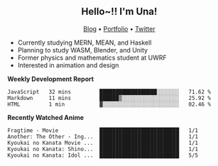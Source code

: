 <h2 align="center">
  Hello~!! I'm Una!
</h2>

<p align="center">
  <a href="https://anarchy.website/">Blog</a> &bull;
  <a href="https://una-ada.github.io/">Portfolio</a> &bull;
  <a href="https://twitter.com/unaxiii">Twitter</a>
</p>

- Currently studying MERN, MEAN, and Haskell
- Planning to study WASM, Blender, and Unity
- Former physics and mathematics student at UWRF
- Interested in animation and design

**Weekly Development Report**

<!--START_SECTION:waka-->
```text
JavaScript   32 mins         ██████████████████░░░░░░░   71.62 % 
Markdown     11 mins         ██████▒░░░░░░░░░░░░░░░░░░   25.92 % 
HTML         1 min           ▓░░░░░░░░░░░░░░░░░░░░░░░░   02.46 % 
```
<!--END_SECTION:waka-->

**Recently Watched Anime**

<!-- RECENT-ANIME:START -->

    Fragtime - Movie             █████████████████████████   1/1
    Another: The Other - Ing...  █████████████████████████   1/1
    Kyoukai no Kanata Movie ...  █████████████████████████   1/1
    Kyoukai no Kanata: Shino...  █████████████████████████   1/1
    Kyoukai no Kanata: Idol ...  █████████████████████████   5/5
<!-- RECENT-ANIME:END -->
